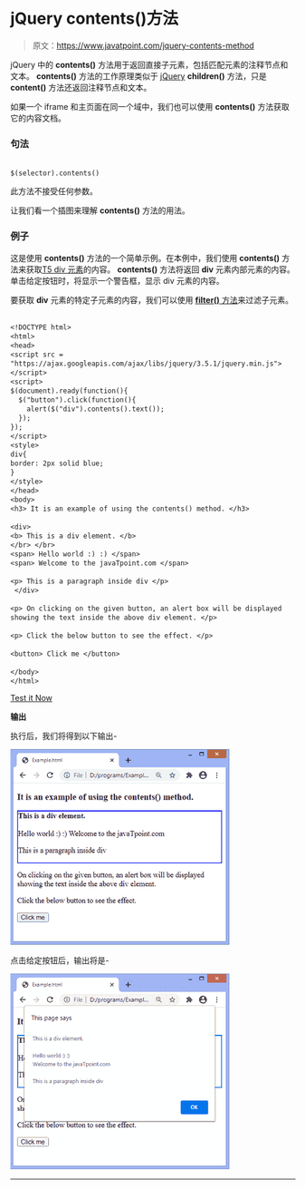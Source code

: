 # jQuery contents()方法

> 原文：<https://www.javatpoint.com/jquery-contents-method>

jQuery 中的 **contents()** 方法用于返回直接子元素，包括匹配元素的注释节点和文本。 **contents()** 方法的工作原理类似于 [jQuery](https://www.javatpoint.com/jquery-tutorial) **children()** 方法，只是 **content()** 方法还返回注释节点和文本。

如果一个 iframe 和主页面在同一个域中，我们也可以使用 **contents()** 方法获取它的内容文档。

### 句法

```

$(selector).contents()

```

此方法不接受任何参数。

让我们看一个插图来理解 **contents()** 方法的用法。

### 例子

这是使用 **contents()** 方法的一个简单示例。在本例中，我们使用 **contents()** 方法来获取[T5 div 元素](https://www.javatpoint.com/html-div-tag)的内容。 **contents()** 方法将返回 **div** 元素内部元素的内容。单击给定按钮时，将显示一个警告框，显示 div 元素的内容。

要获取 **div** 元素的特定子元素的内容，我们可以使用 [**filter()** 方法](https://www.javatpoint.com/jquery-filter)来过滤子元素。

```

<!DOCTYPE html>
<html>
<head>
<script src = "https://ajax.googleapis.com/ajax/libs/jquery/3.5.1/jquery.min.js"> </script>
<script>
$(document).ready(function(){
  $("button").click(function(){
    alert($("div").contents().text());
  });
});
</script>
<style>
div{
border: 2px solid blue;
}
</style>
</head>
<body>
<h3> It is an example of using the contents() method. </h3>

<div>
<b> This is a div element. </b>
</br> </br>
<span> Hello world :) :) </span>
<span> Welcome to the javaTpoint.com </span>

<p> This is a paragraph inside div </p>
 </div>

<p> On clicking on the given button, an alert box will be displayed showing the text inside the above div element. </p>

<p> Click the below button to see the effect. </p>

<button> Click me </button>

</body>
</html>

```

[Test it Now](https://www.javatpoint.com/oprweb/test.jsp?filename=jquery-contents-method1)

**输出**

执行后，我们将得到以下输出-

![jQuery contents() method](img/6681c8ef654a0abf8ef8b38be09d0f23.png)

点击给定按钮后，输出将是-

![jQuery contents() method](img/941af54a5c55c1fea307e54a2b0e1e23.png)

* * *